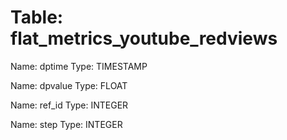 Table: flat_metrics_youtube_redviews
====================================

Name: dptime
Type: TIMESTAMP

Name: dpvalue
Type: FLOAT

Name: ref_id
Type: INTEGER

Name: step
Type: INTEGER

